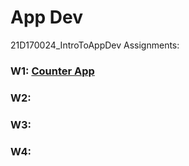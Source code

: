 # App Dev
21D170024_IntroToAppDev
Assignments:
### W1:  [Counter App](https://github.com/MAN1SHIITB/21D170024_IntroToAppDev/blob/main/main.dart)

### W2:

### W3:

### W4: 

